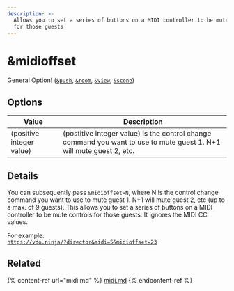 ```yaml
---
description: >-
  Allows you to set a series of buttons on a MIDI controller to be mute controls
  for those guests
---
```


# \&midioffset

General Option! ([`&push`](../source-settings/push.md), [`&room`](../general-settings/room.md), [`&view`](../advanced-settings/view-parameters/view.md), [`&scene`](../advanced-settings/view-parameters/scene.md))

## Options

| Value                    | Description                                                                                                          |
| ------------------------ | -------------------------------------------------------------------------------------------------------------------- |
| (positive integer value) | (postitive integer value) is the control change command you want to use to mute guest 1. N+1 will mute guest 2, etc. |

## Details

You can subsequently pass `&midioffset=N`, where N is the control change command you want to use to mute guest 1. N+1 will mute guest 2, etc (up to a max. of 9 guests). This allows you to set a series of buttons on a MIDI controller to be mute controls for those guests. It ignores the MIDI CC values.

For example:\
[`https://vdo.ninja/?director&midi=5&midioffset=23`](https://vdo.ninja/?director\&midi=5\&midioffset=23)

## Related

{% content-ref url="midi.md" %}
[midi.md](midi.md)
{% endcontent-ref %}
